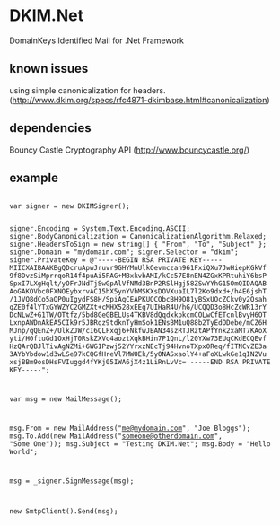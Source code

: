 DKIM.Net
===========
DomainKeys Identified Mail for .Net Framework


known issues
------------
using simple canonicalization for headers. (http://www.dkim.org/specs/rfc4871-dkimbase.html#canonicalization)


dependencies
------------
Bouncy Castle Cryptography API (http://www.bouncycastle.org/)


example
-----------

<code>
var signer = new DKIMSigner();

signer.Encoding = System.Text.Encoding.ASCII;
signer.BodyCanonicalization = CanonicalizationAlgorithm.Relaxed;
signer.HeadersToSign = new string[] { "From", "To", "Subject" };
signer.Domain = "mydomain.com";
signer.Selector = "dkim";
signer.PrivateKey = @"-----BEGIN RSA PRIVATE KEY-----
MIICXAIBAAKBgQDcruApwJruvr9GHYMnUlkOevmczah961FxiQXu7JwHiepKGkVf
9f8DvzSiMprrqoR14f4puAi5PAG+MBxkvbAMI/kCc57E8nEN4ZGxKPRtuhiY6bsP
SpxI7LXgHqlt/yOFrJNdTjSwGpAlVfNMd3BnP2RSlHgj58ZSwYYhG15OmQIDAQAB
AoGAKOVbc0FXNOEybxrvAC15hX5ynYVbMSKXsDOVXuaIL7l2Ko9dxd+/h4E6jshT
/1JVQ8dCo5aQP0uIgydFS8H/SpiAqCEAPKUOCObcBH9O81yBSxUOcZCkv0y2Qsah
qZE0f4lYTxGYWZYC2GMZXt+cMHX528xEEg7UIHaR4U/hG/UCQQD3o8HcZcWR13rY
DcNLwZ+G1TW/OTtfz/5bd8GeGBELUs4TKBV8dQqdxkpkcmCOLwCfETcnlBvyH6OT
LxnpAWDnAkEA5CIk9r5JBRqz9tdknTyHmSok1ENsBM1uQ88b2TyEdODebe/mCZ6H
MJnp/qQEnZ+/UlkZJW/cI6QLFxqj6+NkfwJBAN34szRTJRztAPfYnk2xaMT7KAoX
yti/H0ftuGd1OxHjT0RskZXVc4aoztXqkBHin7P1QnL/l20YXw73EUqCKdECQEvf
HzQArQBJlTivAgNZMi+6WG1Pzwj52YYrxzNEcTj94HvnoTXpx0Req/fITNCvZE3a
3AYbYbdow1d3wLSe97kCQGfHreVl7MWOEk/5y0NASxaolY4+aFoXLwkGe1qIN2Vu
xsjBBm9osDHsFVIuggd4fYKj05IWA6jX4z1LiRnLvVc=
-----END RSA PRIVATE KEY-----";


var msg = new MailMessage();

msg.From = new MailAddress("me@mydomain.com", "Joe Bloggs");
msg.To.Add(new MailAddress("someone@otherdomain.com", "Some One"));
msg.Subject = "Testing DKIM.Net";
msg.Body = "Hello World";

msg = _signer.SignMessage(msg);

new SmtpClient().Send(msg);
</code>
